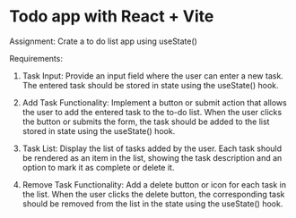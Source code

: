 # Todo app with React + Vite

Assignment: Crate a to do list app using useState()

Requirements:

1. Task Input: Provide an input field where the user can enter a new task. The entered task should be stored in state using the useState() hook.

2. Add Task Functionality: Implement a button or submit action that allows the user to add the entered task to the to-do list. When the user clicks the button or submits the form, the task should be added to the list stored in state using the useState() hook.

3. Task List: Display the list of tasks added by the user. Each task should be rendered as an item in the list, showing the task description and an option to mark it as complete or delete it.

4. Remove Task Functionality: Add a delete button or icon for each task in the list. When the user clicks the delete button, the corresponding task should be removed from the list in the state using the useState() hook.

